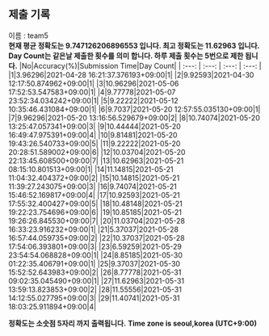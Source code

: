 


  
## 제출 기록  
이름 : team5  
**현재 평균 정확도는 9.747126206896553 입니다. 최고 정확도는 11.62963 입니다.**  
**Day Count는 같은날 제출한 횟수를 의미 합니다. 하루 제출 횟수는 5번으로 제한 됩니다.**
|No|Accuracy(%)|Submission Time|Day Count|
| :---: | :---: | :---: | :---: |
|1|3.96296|2021-04-28 16:21:37.376193+09:00|1|
|2|9.92593|2021-04-30 12:17:50.874962+09:00|1|
|3|10.96296|2021-05-06 17:52:53.547583+09:00|1|
|4|9.77778|2021-05-07 23:52:34.034242+09:00|1|
|5|9.22222|2021-05-12 10:35:46.431084+09:00|1|
|6|9.7037|2021-05-20 12:57:55.035130+09:00|1|
|7|9.96296|2021-05-20 13:16:56.529679+09:00|2|
|8|10.74074|2021-05-20 13:25:47.057341+09:00|3|
|9|10.44444|2021-05-20 16:49:47.975391+09:00|4|
|10|9.81481|2021-05-20 19:43:26.540733+09:00|5|
|11|9.22222|2021-05-20 20:28:51.589002+09:00|6|
|12|10.03704|2021-05-20 22:13:45.608500+09:00|7|
|13|10.62963|2021-05-21 08:15:10.801513+09:00|1|
|14|11.14815|2021-05-21 11:04:32.404372+09:00|2|
|15|10.14815|2021-05-21 11:39:27.243075+09:00|3|
|16|9.74074|2021-05-21 15:46:52.169817+09:00|4|
|17|10.92593|2021-05-21 17:55:32.400427+09:00|5|
|18|10.48148|2021-05-21 19:22:23.754696+09:00|6|
|19|10.85185|2021-05-21 19:26:26.845530+09:00|7|
|20|11.03704|2021-05-28 16:33:23.916232+09:00|1|
|21|5.37037|2021-05-28 16:57:44.059735+09:00|2|
|22|10.37037|2021-05-28 17:54:06.393801+09:00|3|
|23|6.59259|2021-05-29 23:54:54.068828+09:00|1|
|24|8.85185|2021-05-30 01:22:35.406791+09:00|1|
|25|9.37037|2021-05-30 15:52:52.643983+09:00|2|
|26|8.77778|2021-05-31 09:02:35.045490+09:00|1|
|27|11.62963|2021-05-31 13:59:13.823853+09:00|2|
|28|11.55556|2021-05-31 14:12:55.027795+09:00|3|
|29|11.40741|2021-05-31 18:03:25.911894+09:00|4|


**정확도는 소숫점 5자리 까지 출력됩니다.**
**Time zone is seoul,korea (UTC+9:00)**
